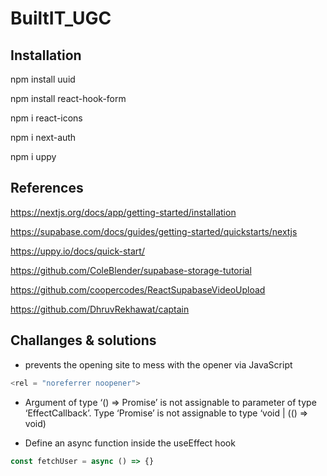 # BuiltIT_UGC

## Installation

npm install uuid

npm install react-hook-form

npm i react-icons

npm i next-auth

npm i uppy

## References

https://nextjs.org/docs/app/getting-started/installation

https://supabase.com/docs/guides/getting-started/quickstarts/nextjs

https://uppy.io/docs/quick-start/

https://github.com/ColeBlender/supabase-storage-tutorial

https://github.com/coopercodes/ReactSupabaseVideoUpload

https://github.com/DhruvRekhawat/captain

## Challanges & solutions

- prevents the opening site to mess with the opener via JavaScript

```typescript
<rel = "noreferrer noopener">
```

- Argument of type ‘() => Promise’ is not assignable to parameter of type ‘EffectCallback’. Type ‘Promise’ is not assignable to type ‘void | (() => void)

- Define an async function inside the useEffect hook

```typescript
const fetchUser = async () => {}
```
